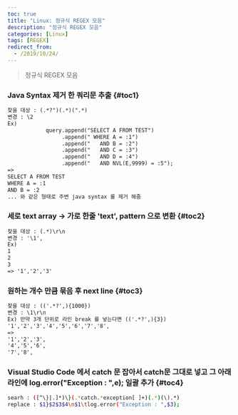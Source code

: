 ```yaml
---
toc: true
title: "Linux: 정규식 REGEX 모음"
description: "정규식 REGEX 모음"
categories: [Linux]
tags: [REGEX]
redirect_from:
  - /2019/10/24/
---
```


> 정규식 REGEX 모음

### Java Syntax 제거 한 쿼리문 추출 {#toc1}
```md
찾을 대상 : (.*?")(.*)(".*)
변경 : \2
Ex)
            query.append("SELECT A FROM TEST")
                 .append(" WHERE A = :1")
                 .append("   AND B = :2")
                 .append("   AND C = :3")
                 .append("   AND D = :4")
                 .append("   AND NVL(E,9999) = :5");
=>
SELECT A FROM TEST
WHERE A = :1
AND B = :2
... 와 같은 형태로 주변 java syntax 를 제거 해줌                 
```

### 세로 text array -> 가로 한줄 'text', pattern 으로 변환  {#toc2}
```md
찾을 대상 : (.*)\r\n
변경 : '\1',
Ex)
1
2
3
=> '1','2','3'
```

### 원하는 개수 만큼 묶음 후 next line  {#toc3}
```md
찾을 대상 : (('.*?',){1000})
변경 : \1\r\n
Ex) 만약 3개 단위로 라인 break 를 넣는다면 (('.*?',){3})
'1','2','3','4','5','6','7','8', 
=>
'1','2','3',
'4','5','6',
'7','8',
```

### Visual Studio Code 에서 catch 문 잡아서 catch문 그대로 넣고 그 아래 라인에 log.error("Exception : ",e); 일괄 추가  {#toc4}
```sh
searh : ([^\}|.]*)\}(.*catch.*exception[ ]+)(.*)(\).*)
replace : $1}$2$3$4\n$1\tlog.error("Exception : ",$3);
```



[^1]: This is a footnote.

[kramdown]: https://kramdown.gettalong.org/
[My Blog]: https://marindie.github.io

